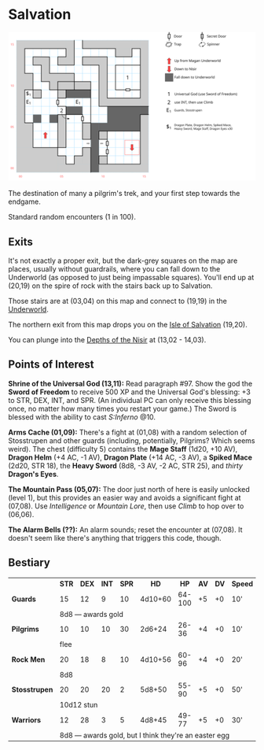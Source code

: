 # Salvation

![map](salvation.svg)

The destination of many a pilgrim's trek, and your first step towards the endgame.

Standard random encounters (1 in 100).

## Exits

It's not exactly a proper exit, but the dark-grey squares on the map are places, usually without guardrails, where you can fall down to the Underworld (as opposed to just being impassable squares). You'll end up at (20,19) on the spire of rock with the stairs back up to Salvation.

Those stairs are at (03,04) on this map and connect to (19,19) in the [Underworld](magan-underworld.md).

The northern exit from this map drops you on the [Isle of Salvation](dilmun.md) (19,20).

You can plunge into the [Depths of the Nisir](nisir.md) at (13,02 - 14,03).

## Points of Interest

**Shrine of the Universal God (13,11):** Read paragraph #97. Show the god the **Sword of Freedom** to receive 500 XP and the Universal God's blessing: +3 to STR, DEX, INT, and SPR. (An individual PC can only receive this blessing once, no matter how many times you restart your game.) The Sword is blessed with the ability to cast *S:Inferno* @10.

**Arms Cache (01,09):** There's a fight at (01,08) with a random selection of Stosstrupen and other guards (including, potentially, Pilgrims? Which seems weird). The chest (difficulty 5) contains the **Mage Staff** (1d20, +10 AV), **Dragon Helm** (+4 AC, -1 AV), **Dragon Plate** (+14 AC, -3 AV), a **Spiked Mace** (2d20, STR 18), the **Heavy Sword** (8d8, -3 AV, -2 AC, STR 25), and *thirty* **Dragon's Eyes**.

**The Mountain Pass (05,07):** The door just north of here is easily unlocked (level 1), but this provides an easier way and avoids a significant fight at (07,08). Use *Intelligence* or *Mountain Lore*, then use *Climb* to hop over to (06,06).

**The Alarm Bells (??):** An alarm sounds; reset the encounter at (07,08). It doesn't seem like there's anything that triggers this code, though.

## Bestiary

<table>
  <tr>
    <th></th>
    <th>STR</th>
    <th>DEX</th>
    <th>INT</th>
    <th>SPR</th>
    <th>HD</th>
    <th>HP</th>
    <th>AV</th>
    <th>DV</th>
    <th>Speed</th>
    <th>XP</th>
  </tr>
<tr>
    <td><b>Guards</b></td>
    <td>15</td>
    <td>12</td>
    <td>9</td>
    <td>10</td>
    <td>4d10+60</td>
    <td>64-100</td>
    <td>+5</td>
    <td>+0</td>
    <td>10'</td>
    <td>200</td>
  </tr><tr>
    <td></td>
    <td colspan="10">8d8 — awards gold</td>
  </tr>
  <tr>
    <td><b>Pilgrims</b></td>
    <td>10</td>
    <td>10</td>
    <td>10</td>
    <td>30</td>
    <td>2d6+24</td>
    <td>26-36</td>
    <td>+4</td>
    <td>+0</td>
    <td>10'</td>
    <td>50</td>
  </tr><tr>
    <td></td>
    <td colspan="10">flee</td>
  </tr>
<tr>
    <td><b>Rock Men</b></td>
    <td>20</td>
    <td>18</td>
    <td>8</td>
    <td>10</td>
    <td>4d10+56</td>
    <td>60-96</td>
    <td>+4</td>
    <td>+0</td>
    <td>20'</td>
    <td>220</td>
  </tr><tr>
    <td></td>
    <td colspan="10">8d8</td>
  </tr>
  <tr>
    <td><b>Stosstrupen</b></td>
    <td>20</td>
    <td>20</td>
    <td>20</td>
    <td>2</td>
    <td>5d8+50</td>
    <td>55-90</td>
    <td>+5</td>
    <td>+0</td>
    <td>50'</td>
    <td>180</td>
  </tr><tr>
    <td></td>
    <td colspan="10">10d12 stun</td>
  </tr>
  <tr>
    <td><b>Warriors</b></td>
    <td>12</td>
    <td>28</td>
    <td>3</td>
    <td>5</td>
    <td>4d8+45</td>
    <td>49-77</td>
    <td>+5</td>
    <td>+0</td>
    <td>30'</td>
    <td>200</td>
  </tr><tr>
    <td></td>
    <td colspan="10">8d8 — awards gold, but I think they're an easter egg</td>
  </tr>
</table>